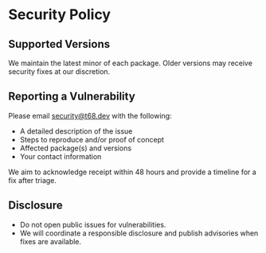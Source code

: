 # Security Policy

## Supported Versions

We maintain the latest minor of each package. Older versions may receive security fixes at our discretion.

## Reporting a Vulnerability

Please email security@t68.dev with the following:

- A detailed description of the issue
- Steps to reproduce and/or proof of concept
- Affected package(s) and versions
- Your contact information

We aim to acknowledge receipt within 48 hours and provide a timeline for a fix after triage.

## Disclosure

- Do not open public issues for vulnerabilities.
- We will coordinate a responsible disclosure and publish advisories when fixes are available.
